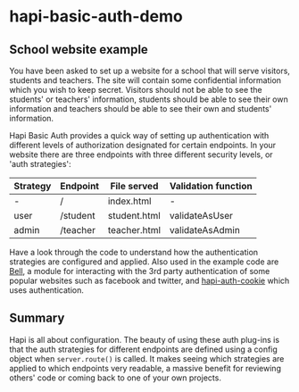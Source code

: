 # hapi-basic-auth-demo

## School website example
You have been asked to set up a website for a school that will serve visitors, students and teachers. The site will contain some confidential information which you wish to keep secret. Visitors should not be able to see the students' or teachers' information, students should be able to see their own information and teachers should be able to see their own and students' information.

Hapi Basic Auth provides a quick way of setting up authentication with different levels of authorization designated for certain endpoints. In your website there are three endpoints with three different security levels, or 'auth strategies':

|Strategy|Endpoint  |File served |Validation function|
|---     |---       |---         |---                |
| -      | /        |index.html  |-                   |
| user   | /student |student.html|validateAsUser     |
| admin  | /teacher |teacher.html|validateAsAdmin    |

Have a look through the code to understand how the authentication strategies are configured and applied. Also used in the example code are [Bell](https://www.npmjs.com/package/bell), a module for interacting with the 3rd party authentication of some popular websites such as facebook and twitter, and [hapi-auth-cookie](https://github.com/hapijs/hapi-auth-cookie) which uses authentication.

## Summary

Hapi is all about configuration. The beauty of using these auth plug-ins is that the auth strategies for different endpoints are defined using a config object when `server.route()` is called. It makes seeing which strategies are applied to which endpoints very readable, a massive benefit for reviewing others' code or coming back to one of your own projects.
